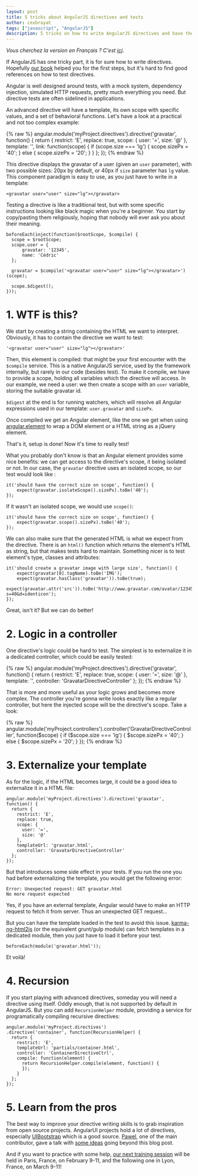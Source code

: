 ```yaml
---
layout: post
title: 5 tricks about AngularJS directives and tests
author: cexbrayat
tags: ["javascript", "AngularJS"]
description: 5 tricks on how to write AngularJS directives and have them tested
---
```


*Vous cherchez la version en Français ? C'est [ici](http://blog.ninja-squad.com/2015/01/27/5-astuces-sur-les-directives-et-leurs-tests/)*.

If AngularJS has one tricky part, it is for sure how to write directives.
Hopefully [our book](https://books.ninja-squad.com) helped you for the first steps,
but it's hard to find good references on how to test directives.

Angular is well designed around tests, with a mock system, dependency injection, simulated HTTP requests, pretty much everything you need. But directive tests are often sidelined in applications.

An advanced directive will have a template, its own scope with specific values, and a set of behavioral functions. Let's have a look at a practical and not too complex example:

{% raw %}
    angular.module('myProject.directives').directive('gravatar', function() {
      return {
        restrict: 'E',
        replace: true,
        scope: {
          user: '=',
          size: '@'
        },
        template: '<img class="gravatar" ng-src="http://www.gravatar.com/avatar/{{ user.gravatar }}?s={{ sizePx }}&d=identicon"/>',
        link: function(scope) {
          if (scope.size === 'lg') {
            scope.sizePx = '40';
          } else {
            scope.sizePx = '20';
          }
        }
      };
    });
{% endraw %}

This directive displays the gravatar of a user (given an `user` parameter), with two possible sizes: 20px by default, or 40px if `size` parameter has `lg` value. This component paradigm is easy to use, as you just have to write in a template:

    <gravatar user="user" size="lg"></gravatar>

Testing a directive is like a traditional test, but with some specific instructions looking like black magic when you're a beginner. You start by copy/pasting them religiously, hoping that nobody will ever ask you about their meaning.

    beforeEach(inject(function($rootScope, $compile) {
      scope = $rootScope;
      scope.user = {
          gravatar: '12345',
          name: 'Cédric'
      };

      gravatar = $compile('<gravatar user="user" size="lg"></gravatar>')(scope);

      scope.$digest();
    }));

# 1. WTF is this?

We start by creating a string containing the HTML we want to interpret. Obviously, it has to contain the directive we want to test:

    '<gravatar user="user" size="lg"></gravatar>'

Then, this element is compiled: that might be your first encounter with the `$compile` service.
This is a native AngularJS service, used by the framework internally, but rarely in our code (besides test).
To make it compile, we have to provide a scope, holding all variables which the directive will access. In our example, we need a user: we then create a scope with an `user` variable, storing the suitable gravatar id.

`$digest` at the end is for running watchers, which will resolve all Angular expressions used in our template: `user.gravatar` and `sizePx`.

Once compiled we get an Angular element, like the one we get when using [angular.element](https://docs.angularjs.org/api/ng/function/angular.element) to wrap a DOM element or a HTML string as a jQuery element.

That's it, setup is done! Now it's time to really test!

What you probably don't know is that an Angular element provides some nice benefits: we can get access to the directive's scope, it being isolated or not.
In our case, the `gravatar` directive uses an isolated scope, so our test would look like :

    it('should have the correct size on scope', function() {
        expect(gravatar.isolateScope().sizePx).toBe('40');
    });

If it wasn't an isolated scope, we would use `scope()`:

    it('should have the correct size on scope', function() {
        expect(gravatar.scope().sizePx).toBe('40');
    });

We can also make sure that the generated HTML is what we expect from the directive.
There is an `html()` function which returns the element's HTML as string, but that makes tests hard to maintain.
Something nicer is to test element's type, classes and attributes:

    it('should create a gravatar image with large size', function() {
        expect(gravatar[0].tagName).toBe('IMG');
        expect(gravatar.hasClass('gravatar')).toBe(true);
        expect(gravatar.attr('src')).toBe('http://www.gravatar.com/avatar/12345?s=40&d=identicon');
    });

Great, isn't it? But we can do better!

# 2. Logic in a controller

One directive's logic could be hard to test. The simplest is to externalize it in a dedicated controller, which could be easily tested:

{% raw %}
    angular.module('myProject.directives').directive('gravatar', function() {
      return {
        restrict: 'E',
        replace: true,
        scope: {
          user: '=',
          size: '@'
        },
        template: '<img class="gravatar" ng-src="http://www.gravatar.com/avatar/{{ user.gravatar }}?s={{ sizePx }}&d=identicon"/>',
        controller: 'GravatarDirectiveController'
      };
    });
{% endraw %}

That is more and more useful as your logic grows and becomes more complex. The controller you're gonna write looks exactly like a regular controller, but here the injected scope will be the directive's scope. Take a look:

{% raw %}
    angular.module('myProject.controllers').controller('GravatarDirectiveController', function($scope) {
      if ($scope.size === 'lg') {
        $scope.sizePx = '40';
      } else {
        $scope.sizePx = '20';
      }
    });
{% endraw %}

# 3. Externalize your template

As for the logic,  if the HTML becomes large, it could be a good idea to externalize it in a HTML file:

    angular.module('myProject.directives').directive('gravatar', function() {
      return {
        restrict: 'E',
        replace: true,
        scope: {
          user: '=',
          size: '@'
        },
        templateUrl: 'gravatar.html',
        controller: 'GravatarDirectiveController'
      };
    });

But that introduces some side effect in your tests. If you run the one you had before externalizing the template, you would get the following error:

    Error: Unexpected request: GET gravatar.html
    No more request expected

Yes, if you have an external template, Angular would have to make an HTTP request to fetch it from server.
Thus an unexpected GET request...

But you can have the template loaded in the test to avoid this issue.
[karma-ng-html2js](https://github.com/karma-runner/karma-ng-html2js-preprocessor) (or the equivalent grunt/gulp module) can fetch templates in a dedicated module, then you just have to load it before your test.

    beforeEach(module('gravatar.html'));

Et voilà!

# 4. Recursion

If you start playing with advanced directives, someday you will need a directive using itself.
Oddly enough, that is not supported by default in AngularJS.
But you can add `RecursionHelper` module, providing a service for programatically compiling recursive directives:

    angular.module('myProject.directives')
    .directive('container', function(RecursionHelper) {
      return {
        restrict: 'E',
        templateUrl: 'partials/container.html',
        controller: 'ContainerDirectiveCtrl',
        compile: function(element) {
          return RecursionHelper.compile(element, function() {
          });
        }
      };
    });

# 5. Learn from the pros

The best way to improve your directive writing skills is to grab inspiration from open source projects.
AngularUI projects hold a lot of directives, especially [UIBootstrap](http://angular-ui.github.io/bootstrap/) which is a good source.
[Pawel](https://github.com/pkozlowski-opensource), one of the main contributor, gave a talk with [some ideas](http://pkozlowski-opensource.github.io/ng-europe-2014/presentation/#/) going beyond this blog post.

And if you want to practice with some help, [our next training session](https://ninja-squad.fr/formations/formation-angular) will be held in Paris, France, on February 9-11, and the following one in Lyon, France, on March 9-11!

